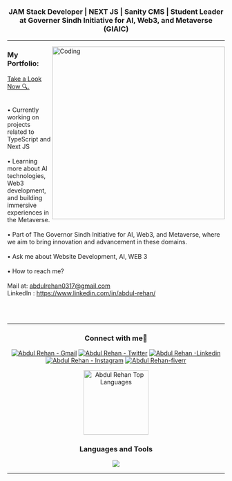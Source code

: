 

<h3 align="center">JAM Stack Developer | NEXT JS | Sanity CMS | Student Leader at Governer Sindh Initiative for AI, Web3, and Metaverse (GIAIC)</h3>
<hr>
<img  align="right" alt="Coding" width="400" src="https://miro.medium.com/v2/resize:fit:1360/1*zVnWJtyGOX_kUIDm6ccCfQ.gif">
<head>
 
<meta name="google-site-verification" content="OwNPoadkq0mIvtPEy91GQhXDSzbuZCbcH1yJxV9430w" />

<h3 align="left">My Portfolio: </h3>
<a href="https://abdulrehan.vercel.app/" target="_blank" >Take a Look Now 🔍.</a> <br><br>

• Currently working on projects related to TypeScript and Next JS <br> <br> 
• Learning more about AI technologies, Web3 development, and building immersive experiences in the Metaverse.<br> <br> 
• Part of The Governor Sindh Initiative for AI, Web3, and Metaverse, where we aim to bring innovation and advancement in these domains. <br> <br> 
• Ask me about Website Development, AI, WEB 3 <br> <br> 
• How to reach me?  <br> <br>Mail at: abdulrehan0317@gmail.com <br>  LinkedIn : https://www.linkedin.com/in/abdul-rehan/ <br><br> 

<br>
<hr>

<h3 align="center" >Connect with me🤝</h3>

 <div align="center"  >
<div>   
    <a href="mailto:abdulrehan0317@gmail.com" target="_blank"><img src="https://img.shields.io/badge/-Email-0D1117?style=for-the-badge&logo=Gmail" alt="Abdul Rehan - Gmail"></a>
    <a href="https://twitter.com/mirza_rehan76/" target="_blank"><img src="https://img.shields.io/badge/Twitter-0D1117?style=for-the-badge&logo=twitter" alt="Abdul Rehan - Twitter"></a>
    <a href="https://www.linkedin.com/in/abdul-rehan-4b8686243/" target="_blank"><img src="https://img.shields.io/badge/Linkedin-0D1117?style=for-the-badge&logo=linkedin&logoColor=3881f5" alt="Abdul Rehan -Linkedin"></a>
    <a href="https://www.instagram.com/mirza_rehan76/" target="_blank"><img src="https://img.shields.io/badge/Instagram-0D1117?style=for-the-badge&logo=instagram" alt="Abdul Rehan - Instagram"></a>
    <a href="https://www.fiverr.com/mirza_rehan7" target="_blank"><img src="https://img.shields.io/badge/Fiverr-0D1117?style=for-the-badge&logo=fiverr" alt="Abdul Rehan-fiverr"></a>

</div>
</p>
<div align="center">
<a href="#">
<img alt="Abdul Rehan Top Languages" src="https://github-readme-stats.vercel.app/api/top-langs/?username=abdul-rehan7&langs_count=10&layout=compact&theme=react&hide_border=true&bg_color=000&title_color=fafafa&icon_color=fafafa" height="150px" /></a>
</div>
<h3 align="center">Languages and Tools</h3>
<p align="center">  
 <p align="center">
<a href="https://skillicons.dev">
<img src="https://skillicons.dev/icons?i=html,css,js,typescript,git,tailwind,bootstrap,react,next,netlify,vercel,python" /></a></p>

 </p>
<p>
<hr>
